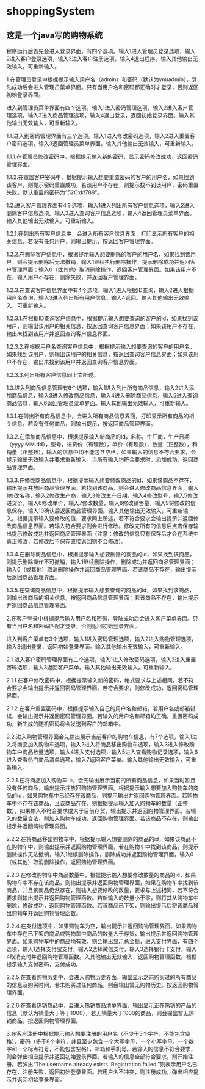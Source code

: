 # shoppingSystem
## 这是一个java写的购物系统
程序运行后首先会进入登录界面，有四个选项。输入1进入管理员登录选项，输入2进入客户登录选项，输入3进入客户注册选项，输入4退出程序。输入其他输出无效输入，可重新输入。

1.在管理员登录中根据提示输入用户名（admin）和密码（默认为ynuadmin），登陆成功后会进入管理员菜单界面。只有当用户名和密码都正确时才登录，否则返回初始登录界面。

进入到管理员菜单界面有四个选项。输入1进入密码管理选项，输入2进入客户管理选项，输入3进入商品管理选项，输入4退出登录，返回初始登录界面。输入其他输出无效输入，可重新输入。

1.1.进入到密码管理界面有三个选项。输入1进入修改密码选项，输入2进入重置客户密码选项，输入3返回管理员菜单界面。输入其他输出无效输入，可重新输入。

1.1.1.在管理员修改密码中，根据提示输入新的密码，显示密码修改成功，返回密码管理界面。

1.1.2.在重置客户密码中，根据提示输入想要重置密码的客户的用户名，如果找到该客户，则提示密码重置成功，若该用户不存在，则提示找不到该用户，密码重置失败。默认重置的密码为“52Cxk!789”。

1.2.进入客户管理界面有4个选项，输入1进入列出所有客户信息选项，输入2进入删除客户信息选项。输入3进入查询客户信息选项，输入4返回管理员菜单界面。输入其他输出无效输入，可重新输入。

1.2.1.在列出所有客户信息中，会进入所有客户信息界面，打印显示所有客户的相关信息，若没有任何用户，则输出提示，按<Enter>返回客户管理界面。

1.2.2.在删除客户信息中，根据提示输入想要删除的客户的用户名，如果找到该用户，则会提示删除后无法撤销，输入1继续执行删除操作，提示删除成功并返回客户管理界面；输入0（或其他）取消删除操作，返回客户管理界面。如果该用户不在，输入用户不存在，删除失败，并返回客户管理界面。

1.2.3.在查询客户信息界面中有4个选项，输入1进入根据ID查询，输入2进入根据用户名查询，输入3进入列出所有用户信息，输入4返回。输入其他输出无效输入，可重新输入。

1.2.3.1.在根据ID查询客户信息中，根据提示输入想要查询的客户的id，如果找到该用户，则输出该用户的相关信息，按<Enter>返回查询客户信息界面；如果该用户不存在，输出未找到该用户并返回查询客户信息界面。

1.2.3.2.在根据用户名查询客户信息中，根据提示输入想要查询的客户的用户名，如果找到该用户，则输出该用户的相关信息，按<Enter>返回查询客户信息界面；如果该用户不存在，输出未找到该用户并返回查询客户信息界面。

1.2.3.3.列出所有客户信息同上文所述。

1.3.进入到商品信息管理有6个选项，输入1进入列出所有商品信息，输入2进入添加商品信息，输入3进入修改商品信息，输入4进入删除商品信息，输入5进入查询商品信息，输入6返回管理员菜单界面。输入其他输出无效输入，可重新输入。

1.3.1.在列出所有商品信息中，会进入所有商品信息界面，打印显示所有商品的相关信息，若没有任何商品，则输出提示，按<Enter>返回商品管理界面。

1.3.2.在添加商品信息中，根据提示输入新商品的id，名称，生厂商，生产日期（yyyy.MM.dd），型号，进货价（有理数），单价（有理数），数量（正整数），和销量（正整数），输入的信息中均不能包含空格，如果输入的信息不符合要求，会提示输出无效输入并要求重新输入。当所有输入均符合要求时，添加成功，返回商品管理界面。

1.3.3.在修改商品信息中，根据提示输入想要修改商品的id，如果该商品不存在，输出提示并放回商品管理界面。若找到该商品，则会进入修改商品信息界面，输入1修改名称，输入2修改生产商，输入3修改生产日期，输入4修改型号，输入5修改进货价，输入6修改单价，输入7修改数量，输入8修改销售量，输入9将修改的信息保存，输入10确认后返回商品管理界面。输入其他输出无效输入，可重新输入。根据提示输入要修改的值，要求同上所述，若不符合要求会输出提示并返回修改商品信息界面。若输入符合要求则会进行修改。修改完所有的信息后点击保存输出提示修改成功并返回商品管理界面（注意：修改的信息只有保存后才会在系统中真正修改，若修改后不保存直接返回则不会修改）。

1.3.4.在删除商品信息中，根据提示输入想要删除的商品的id，如果找到该商品，则提示删除操作不可撤销，输入1继续删除操作，删除成功并返回商品管理界面；输入0（或其他）取消删除操作并返回商品管理界面。若该商品不存在，输出提示后返回商品管理界面。

1.3.5.在查询商品信息中，根据提示输入想要查询的商品的id，如果找到该商品，则输出该商品的相关信息，按<Enter>返回商品信息管理界面；若该商品不存在，输出提示并返回商品信息管理界面。

2.在客户登录中根据提示输入用户名和密码，登陆成功后会进入客户菜单界面。只有当用户名和密码匹配才登录，否则返回初始登录界面。

进入到客户菜单有3个选项，输入1进入密码管理选项，输入2进入购物管理选项，输入3退出登录，返回初始登录界面。输入其他输出无效输入，可重新输入。

2.1.进入客户密码管理界面有三个选项，输入1进入修改密码选项，输入2进入重置密码选项，输入3返回客户菜单。输入其他输出无效输入，可重新输入。

2.1.1.在客户修改密码中，根据提示输入新的密码，格式要求与上述相同，若不符合要求会输出提示并返回密码管理界面。若符合要求，则修改成功，返回密码管理界面。

2.1.2.在客户重置密码中，根据提示输入自己的用户名和邮箱，若用户名或邮箱错误，会输出提示并返回密码管理界面。若输入的用户名和邮箱均正确，重置密码成功，新生成的随机密码将会发送到客户的邮箱中。

2.2.进入购物管理界面会先输出展示当前客户的购物车信息，有7个选项，输入1进入将商品加入购物车选项，输入2进入将商品移出购物车选项，输入3进入修改购物车中商品数量选项，输入4进入支付选项，输入5进入查看购物记录选项，输入6进入查看热门商品清单选项，输入7返回客户菜单。输入其他输出无效输入，可重新输入。

2.2.1.在将商品加入购物车中，会先输出展示当前的所有商品信息，如果当时暂且没有任何商品，输出提示并放回购物管理界面。根据提示输入想要加入购物车的商品的id，如果购物车中已经存在该商品，则提示输出并返回购物管理界面。若购物车中不存在该商品，且该商品存在，则根据提示输入加入购物车的数量（正整数），如果输入不符合要求或大于目前存货，输出提示并返回购物管理界面。若输入的数量合法，则加入购物车成功，返回购物管理界面。若该商品不存在，则输出提示并返回购物管理界面。

2.2.2.在将商品移出购物车中，根据提示输入想要删除的商品的id，如果该商品不在购物车中，则输出提示并返回购物管理界面，若在购物车中找到该商品，则提示删除操作无法撤销，输入1继续删除操作，删除成功并返回购物管理界面，输入0（或其他）取消删除操作，返回购物管理界面。

2.2.3.在修改购物车中商品数量中，根据提示输入想要修改数量的商品的id，如果购物车中不存在该商品，则输出提示并返回购物管理界面，如果在购物车中找到该商品，并且该商品仍然存在，则输入想要修改的数量，要求与上述相同，若不符合要求则输出提示并返回购物管理函数。若新输入的数量小于零，则将其从购物车中删除，修改成功，返回购物管理函数。若该商品已下架，则输出提示后将该商品移出购物车并返回购物管理函数。

2.2.4.在支付选项中，如果购物车为空，输出提示并返回购物管理界面。如果购物车中存在已下架的商品或购物车中商品的数量大于存货，输出提示并返回购物管理界面。如果购物车中的商品均有效，则会输出显示总金额，进入支付界面，有四个选项，输入1选择支付宝支付，输入2选择微信支付，输入3选择银行卡支付，输入4取消支付并返回购物管理函数。入其他输出无效输入，返回购物管理函数。根据提示输入支付密码，支付成功。

2.2.5.在查看购物历史中，会进入购物历史界面，输出显示之前购买过的所有商品的信息及购买时间，若未购买过任何商品，则会输出暂无购物历史。按<Enter>返回购物管理界面。

2.2.6.在查看热销商品中，会进入热销商品清单界面，输出显示正在热销的产品的信息（默认为销量大于等于1000），若无销量大于1000的商品，则会输出暂无热销商品。按<Enter>返回购物管理界面。

3.在客户注册中根据提示输入想要注册的用户名（不少于5个字符，不能包含空格），密码（多于8个字符，并且至少包含一个大写字母，一个小写字母，一个数字和一个标点符号，不能包含空格），邮箱和手机号。若输入的信息不符合要求，则会弹出相应提示并返回初始登录界面。若输入的信息全部符合要求，则开始注册。若弹出“The username already exists. Registration failed.”则表示用户名已存在，注册失败，返回初始登录界面。若用户名不冲突，则注册成功，弹出相应提示并返回初始登录界面。

